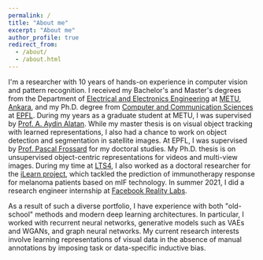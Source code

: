 ```yaml
---
permalink: /
title: "About me"
excerpt: "About me"
author_profile: true
redirect_from:
  - /about/
  - /about.html
---
```


I'm a researcher with 10 years of hands-on experience in computer vision and pattern recognition. I received my Bachelor's and Master's degrees from the Department of [Electrical and Electronics Engineering](https://eee.metu.edu.tr/) at [METU, Ankara](https://www.metu.edu.tr/), and my Ph.D. degree from [Computer and Communication Sciences](https://www.epfl.ch/education/phd/edic-computer-and-communication-sciences/) at [EPFL](https://www.epfl.ch/en/). During my years as a graduate student at METU, I was supervised by [Prof. A. Aydin Alatan](https://eee.metu.edu.tr/personel/aydin-alatan). While my master thesis is on visual object tracking with learned representations, I also had a chance to work on object detection and segmentation in satellite images. At EPFL, I was supervised by [Prof. Pascal Frossard](https://www.epfl.ch/labs/lts4/people/people-current/frossard/) for my doctoral studies. My Ph.D. thesis is on unsupervised object-centric representations for videos and multi-view images. During my time at [LTS4](https://www.epfl.ch/labs/lts4/), I also worked as a doctoral researcher for the [iLearn project](https://datascience.ch/project/interpretable-learning-methods-for-immunotherapy-ilearn/), which tackled the prediction of immunotherapy response for melanoma patients based on mIF technology. In summer 2021, I did a research engineer internship at [Facebook Reality Labs](https://tech.fb.com/ar-vr/).

As a result of such a diverse portfolio, I have experience with both "old-school" methods and modern deep learning architectures. In particular, I worked with recurrent neural networks, generative models such as VAEs and WGANs, and graph neural networks. My current research interests involve learning representations of visual data in the absence of manual annotations by imposing task or data-specific inductive bias.